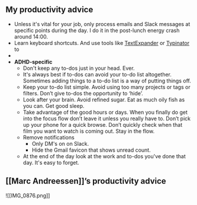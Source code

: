 ## My productivity advice

- Unless it's vital for your job, only process emails and Slack messages at specific points during the day. I do it in the post-lunch energy crash around 14:00.
- Learn keyboard shortcuts. And use tools like [TextExpander](https://textexpander.com/) or [Typinator](https://ergonis.com/typinator) to
- 
- **ADHD-specific**
	- Don't keep any to-dos just in your head. Ever.
	- It's always best if to-dos can avoid your to-do list altogether. Sometimes adding things to a to-do list is a way of putting things off.
	- Keep your to-do list simple. Avoid using too many projects or tags or filters. Don’t give to-dos the opportunity to ‘hide’.
	- Look after your brain. Avoid refined sugar. Eat as much oily fish as you can. Get good sleep.
	- Take advantage of the good hours or days. When you finally do get into the focus flow don’t leave it unless you really have to. Don’t pick up your phone for a quick browse. Don’t quickly check when that film you want to watch is coming out. Stay in the flow.
	- Remove notifications
		- Only DM's on on Slack.
		- Hide the Gmail favicon that shows unread count.
	- At the end of the day look at the work and to-dos you've done that day. It's easy to forget.

## [[Marc Andreessen]]’s productivity advice

![[IMG_0876.png]]
